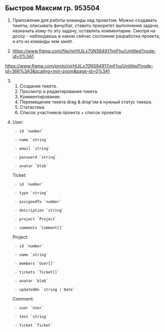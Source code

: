 ## Быстров Максим  гр. 953504

1. Приложение для работы команды над проектом. Можно создавать тикеты, описывать фичу/баг, ставить приоритет выполнения задачи, назначать кому-то эту задачу, оставлять комментарии. Смотря на доску - наблюдаешь в каком сейчас состоянии разработка проекта, и кто из команды чем занят. 

2. https://www.figma.com/file/nirHUjLx70NS84917imFhu/Untitled?node-id=0%3A1

https://www.figma.com/proto/nirHUjLx70NS84917imFhu/Untitled?node-id=366%3A3&scaling=min-zoom&page-id=0%3A1

3. 
    1) Создание тикета.
    2) Просмотр и редактирование тикета.
    3) Комментирование.
    4) Перемещение тикета drag & drop'ом в нужный статус тикера.
    5) Статистика
    6) Список участников проекта + список проектов

4. 
    User:
        
        - id `number`

        - name `string`
        
        - email `string`

        - password `string`

        - avatar `blob`


    Ticket:
        
        - id `number`

        - type `string`
        
        - assignedTo `number`
        
        - description `string`
        
        - project `Project`
        
        - comments `Comment[]`

    Project:
        
        - id `number`
        
        - name `string`
        
        - members `User[]`
        
        - tickets `Ticket[]`
        
        - avatar `blob`
        
        - updatedOn `string | Date`

    Comment: 
        
        - user `User`
        
        - text `string`
       
        - ticket `Ticket`